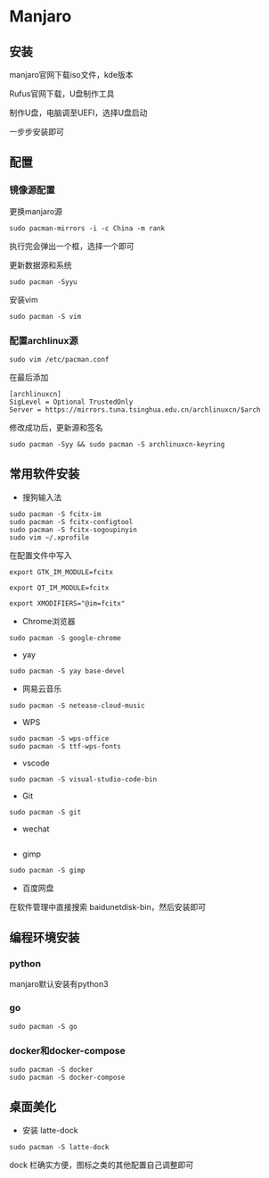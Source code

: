 # Manjaro

## 安装

manjaro官网下载iso文件，kde版本

Rufus官网下载，U盘制作工具

制作U盘，电脑调至UEFI，选择U盘启动

一步步安装即可

## 配置

### 镜像源配置

更换manjaro源

```shell
sudo pacman-mirrors -i -c China -m rank
```

执行完会弹出一个框，选择一个即可

更新数据源和系统

```shell
sudo pacman -Syyu
```

安装vim

```shell
sudo pacman -S vim
```

### 配置archlinux源

```shell
sudo vim /etc/pacman.conf
```

在最后添加

```shell
[archlinuxcn]
SigLevel = Optional TrustedOnly
Server = https://mirrors.tuna.tsinghua.edu.cn/archlinuxcn/$arch
```

修改成功后，更新源和签名

```shell
sudo pacman -Syy && sudo pacman -S archlinuxcn-keyring
```

## 常用软件安装

+ 搜狗输入法

```shell
sudo pacman -S fcitx-im
sudo pacman -S fcitx-configtool
sudo pacman -S fcitx-sogoupinyin
sudo vim ~/.xprofile
```

在配置文件中写入

```shell
export GTK_IM_MODULE=fcitx

export QT_IM_MODULE=fcitx

export XMODIFIERS="@im=fcitx"
```

+ Chrome浏览器

```shell
sudo pacman -S google-chrome
```

+ yay

```shell
sudo pacman -S yay base-devel
```

+ 网易云音乐

```shell
sudo pacman -S netease-cloud-music
```

+ WPS

```shell
sudo pacman -S wps-office
sudo pacman -S ttf-wps-fonts
```

+ vscode

```shell
sudo pacman -S visual-studio-code-bin
```

+ Git

```shell
sudo pacman -S git
```

+ wechat

```shell

```

+ gimp

```shell
sudo pacman -S gimp
```

+ 百度网盘

在软件管理中直接搜索 baidunetdisk-bin，然后安装即可

## 编程环境安装

### python

manjaro默认安装有python3

### go

```shell
sudo pacman -S go
```

### docker和docker-compose

```shell
sudo pacman -S docker
sudo pacman -S docker-compose
```

## 桌面美化

+ 安装 latte-dock

```shell
sudo pacman -S latte-dock
```

dock 栏确实方便，图标之类的其他配置自己调整即可
